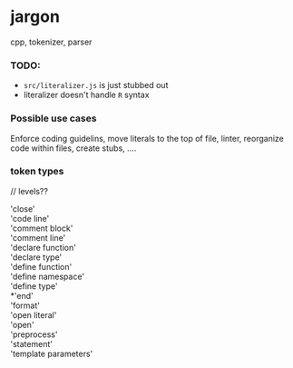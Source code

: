 jargon
======

cpp, tokenizer, parser

### TODO:
- `src/literalizer.js` is just stubbed out
- literalizer doesn't handle `R` syntax 

### Possible use cases
Enforce coding guidelins, move literals to the top of file, linter, reorganize code within files, create stubs, ....

### token types
// levels?? 

'close'  
'code line'  
'comment block'  
'comment line'  
'declare function'  
'declare type'  
'define function'  
'define namespace'  
'define type'  
*'end'  
'format'  
'open literal'  
'open'  
'preprocess'  
'statement'  
'template parameters'  